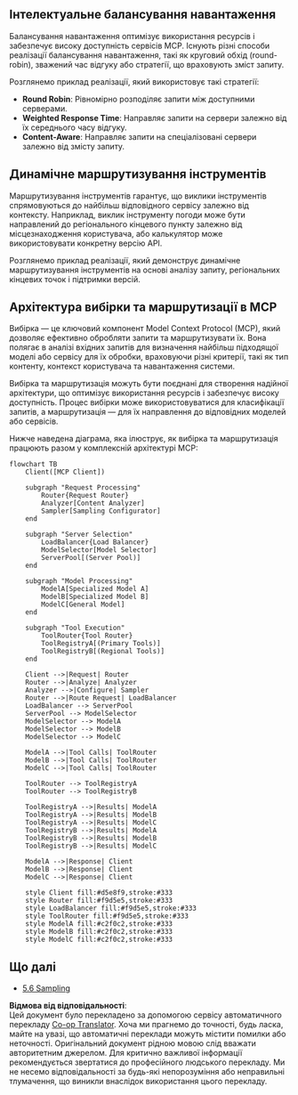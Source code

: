 <!--
CO_OP_TRANSLATOR_METADATA:
{
  "original_hash": "af40eab7bd6ebf7e607f982a5506a5b5",
  "translation_date": "2025-07-14T02:17:52+00:00",
  "source_file": "05-AdvancedTopics/mcp-routing/README.md",
  "language_code": "uk"
}
-->
## Інтелектуальне балансування навантаження

Балансування навантаження оптимізує використання ресурсів і забезпечує високу доступність сервісів MCP. Існують різні способи реалізації балансування навантаження, такі як круговий обхід (round-robin), зважений час відгуку або стратегії, що враховують зміст запиту.

Розглянемо приклад реалізації, який використовує такі стратегії:

- **Round Robin**: Рівномірно розподіляє запити між доступними серверами.
- **Weighted Response Time**: Направляє запити на сервери залежно від їх середнього часу відгуку.
- **Content-Aware**: Направляє запити на спеціалізовані сервери залежно від змісту запиту.

## Динамічне маршрутизування інструментів

Маршрутизування інструментів гарантує, що виклики інструментів спрямовуються до найбільш відповідного сервісу залежно від контексту. Наприклад, виклик інструменту погоди може бути направлений до регіонального кінцевого пункту залежно від місцезнаходження користувача, або калькулятор може використовувати конкретну версію API.

Розглянемо приклад реалізації, який демонструє динамічне маршрутизування інструментів на основі аналізу запиту, регіональних кінцевих точок і підтримки версій.

## Архітектура вибірки та маршрутизації в MCP

Вибірка — це ключовий компонент Model Context Protocol (MCP), який дозволяє ефективно обробляти запити та маршрутизувати їх. Вона полягає в аналізі вхідних запитів для визначення найбільш підходящої моделі або сервісу для їх обробки, враховуючи різні критерії, такі як тип контенту, контекст користувача та навантаження системи.

Вибірка та маршрутизація можуть бути поєднані для створення надійної архітектури, що оптимізує використання ресурсів і забезпечує високу доступність. Процес вибірки може використовуватися для класифікації запитів, а маршрутизація — для їх направлення до відповідних моделей або сервісів.

Нижче наведена діаграма, яка ілюструє, як вибірка та маршрутизація працюють разом у комплексній архітектурі MCP:

```mermaid
flowchart TB
    Client([MCP Client])
    
    subgraph "Request Processing"
        Router{Request Router}
        Analyzer[Content Analyzer]
        Sampler[Sampling Configurator]
    end
    
    subgraph "Server Selection"
        LoadBalancer{Load Balancer}
        ModelSelector[Model Selector]
        ServerPool[(Server Pool)]
    end
    
    subgraph "Model Processing"
        ModelA[Specialized Model A]
        ModelB[Specialized Model B]
        ModelC[General Model]
    end
    
    subgraph "Tool Execution"
        ToolRouter{Tool Router}
        ToolRegistryA[(Primary Tools)]
        ToolRegistryB[(Regional Tools)]
    end
    
    Client -->|Request| Router
    Router -->|Analyze| Analyzer
    Analyzer -->|Configure| Sampler
    Router -->|Route Request| LoadBalancer
    LoadBalancer --> ServerPool
    ServerPool --> ModelSelector
    ModelSelector --> ModelA
    ModelSelector --> ModelB
    ModelSelector --> ModelC
    
    ModelA -->|Tool Calls| ToolRouter
    ModelB -->|Tool Calls| ToolRouter
    ModelC -->|Tool Calls| ToolRouter
    
    ToolRouter --> ToolRegistryA
    ToolRouter --> ToolRegistryB
    
    ToolRegistryA -->|Results| ModelA
    ToolRegistryA -->|Results| ModelB
    ToolRegistryA -->|Results| ModelC
    ToolRegistryB -->|Results| ModelA
    ToolRegistryB -->|Results| ModelB
    ToolRegistryB -->|Results| ModelC
    
    ModelA -->|Response| Client
    ModelB -->|Response| Client
    ModelC -->|Response| Client
    
    style Client fill:#d5e8f9,stroke:#333
    style Router fill:#f9d5e5,stroke:#333
    style LoadBalancer fill:#f9d5e5,stroke:#333
    style ToolRouter fill:#f9d5e5,stroke:#333
    style ModelA fill:#c2f0c2,stroke:#333
    style ModelB fill:#c2f0c2,stroke:#333
    style ModelC fill:#c2f0c2,stroke:#333
```

## Що далі

- [5.6 Sampling](../mcp-sampling/README.md)

**Відмова від відповідальності**:  
Цей документ було перекладено за допомогою сервісу автоматичного перекладу [Co-op Translator](https://github.com/Azure/co-op-translator). Хоча ми прагнемо до точності, будь ласка, майте на увазі, що автоматичні переклади можуть містити помилки або неточності. Оригінальний документ рідною мовою слід вважати авторитетним джерелом. Для критично важливої інформації рекомендується звертатися до професійного людського перекладу. Ми не несемо відповідальності за будь-які непорозуміння або неправильні тлумачення, що виникли внаслідок використання цього перекладу.